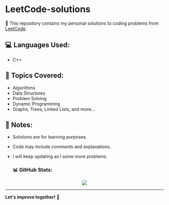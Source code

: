
# LeetCode-solutions

🚀 This repository contains my personal solutions to coding problems from [LeetCode](https://leetcode.com/).

## 💻 Languages Used:
- C++

## 🎯 Topics Covered:
- Algorithms
- Data Structures
- Problem Solving
- Dynamic Programming
- Graphs, Trees, Linked Lists, and more...

## 📌 Notes:
- Solutions are for learning purposes.
- Code may include comments and explanations.
- I will keep updating as I solve more problems.

  ### 📊 GitHub Stats:
<p align="center">
  <img src="https://github-readme-stats.vercel.app/api?username=mahmoud-islamcs&show_icons=true&theme=tokyonight" />
</p>

---

**Let's improve together!** 🚀
